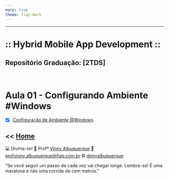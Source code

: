 ```yaml
---
marp: true
theme: fiap-dark
---
```

<!-- _class: logo -->

---
# :: Hybrid Mobile App Development ::
## Repositório Graduação: [2TDS] 

<br>

# Aula 01 - Configurando Ambiente #Windows

- [X] [Configuração de Ambiente @Windows](/01_Segunda_feira_07_08_2023/01_Configuracao_do_Ambiente_Windows/Aula%2001%20-%20Instalando%20o%20Android%20Studio.pdf)

 << [Home](/01_Kotlin/README.md)
---

<!-- header: 'Dúvidas' -->
:computer: Divirta-se!
:school: Profº [Vinny Albuquerque](http://www.linkedin.com/in/mvalbuquerque)
:email: profvinny.albuquerque@fiap.com.br
:copyright: [@mvalbuquerque](http://www.linkedin.com/in/mvalbuquerque)

"Se você seguir um passo de cada vez vai chegar longe. Lembre-se! É uma maratona e não uma corrida de cem metros."
